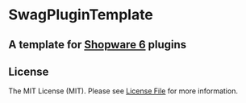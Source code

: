 # SwagPluginTemplate

## A template for [Shopware 6](https://github.com/shopware/platform) plugins

## License

The MIT License (MIT). Please see [License File](LICENSE) for more information.
